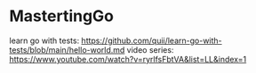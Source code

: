 # MastertingGo
learn go with tests: https://github.com/quii/learn-go-with-tests/blob/main/hello-world.md
video series: https://www.youtube.com/watch?v=ryrlfsFbtVA&list=LL&index=1
